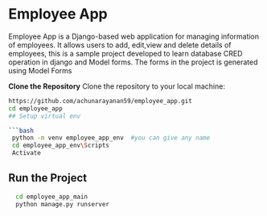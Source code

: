 # Employee App

Employee App is a Django-based web application for managing information of employees. It allows users to add, edit,view and delete details of employees, 
this is a sample project developed to learn database CRED operation in django and Model forms. The forms in the project is generated using Model Forms

 **Clone the Repository**
   Clone the repository to your local machine:
   ```bash
   https://github.com/achunarayanan59/employee_app.git
   cd employee_app
## Setup virtual env

  ```bash
    python -m venv employee_app_env  #you can give any name
    cd employee_app_env\Scripts
    Activate
  ```
## Run the Project

  ```bash
    cd employee_app_main
    python manage.py runserver
